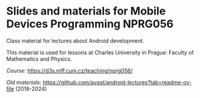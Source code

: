 # Slides and materials for Mobile Devices Programming NPRG056
Class material for lectures about Android development.

This material is used for lessons at Charles University in Prague: Faculty of Mathematics and Physics.

_Course_: https://d3s.mff.cuni.cz/teaching/nprg056/ 

_Old materials_: https://github.com/avast/android-lectures?tab=readme-ov-file (2018-2024)
